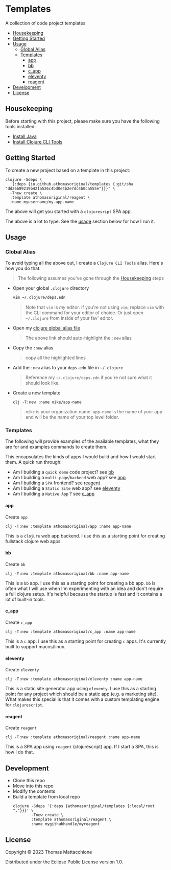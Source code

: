 # Templates

A collection of code project templates

- [Housekeeping]
- [Getting Started]
- [Usage]
  - [Global Alias]
  - [Templates]
    - [app]
    - [bb]
    - [c_app]
    - [eleventy]
    - [reagent]
- [Development]
- [License]

## Housekeeping

Before starting with this project, please make sure you have the following
tools installed:

- [Install Java]
- [Install Clojure CLI Tools]


## Getting Started

To create a new project based on a template in this project:

```command
clojure -Sdeps \
  '{:deps {io.github.athomasoriginal/templates {:git/sha "dd26b89219b421a526c4bd0e4b2e7dc4b0ca555e"}}}' \
  -Tnew create \
  :template athomasoriginal/reagent \
  :name myusername/my-app-name
```

The above will get you started with a `clojuresript` SPA app.

The above is a lot to type.  See the [usage] section below for how I run it.

## Usage

### Global Alias

To avoid typing all the above out, I create a `Clojure CLI Tools` alias. Here's
how you do that.

> The following assumes you've gone through the [Housekeeping] steps

- Open your global `.clojure` directory
  ```bash
  vim ~/.clojure/deps.edn
  ```
  > Note that `vim` is _my_ editor.  If you're not using `vim`, replace `vim`
  > with the CLI command for your editor of choice.  Or just open `~/.clojure`
  > from inside of your fav' editor.
- Open my [clojure global alias file]
  > The above link should auto-highlight the `:new` alias
- Copy the `:new` alias
  > copy all the highlighted lines
- Add the `:new` alias to your `deps.edn` file in `~/.clojure`
  > Reference my `~/.clojure/deps.edn` if you're not sure what it should look
  > like.
- Create a new template
  ```command
  clj -T:new :name nike/app-name
  ```
  > `nike` is your organization name.  `app-name` is the name of your app and
  > will be the name of your top level folder.

### Templates

The following will provide examples of the available templates, what they are
for and examples commands to create them.

This encapsulates the kinds of apps I would build and how I would start them.
A quick run through:

* Am I building a `quick demo` code project? see [bb]
* Am I building a `multi-page`/`backend` web app? see [app]
* Am I building a `SPA` frontend? see [reagent]
* Am I building a `Static Site` web app? see [eleventy]
* Am I building a `Native App` ? see [c_app]

#### app

Create `app`

```command
clj -T:new :template athomasoriginal/app :name app-name
```

This is a `clojure` web app backend.  I use this as a starting point for
creating fullstack clojure web apps.

#### bb

Create `bb`

```command
clj -T:new :template athomasoriginal/bb :name app-name
```

This is a `bb` app.  I use this as a starting point for creating a bb app.
`bb` is often what I will use when I'm experimenting with an idea and
don't require a full clojure setup. It's helpful because the startup is fast
and it contains a lot of built-in tools.

#### c_app

Create `c_app`

```command
clj -T:new :template athomasoriginal/c_app :name app-name
```

This is a `c` app.  I use this as a starting point for creating `c` apps. It's
currently built to support macos/linux.

#### eleventy

Create `eleventy`

```command
clj -T:new :template athomasoriginal/eleventy :name app-name
```

This is a static site generator app using `eleventy`.  I use this as a
starting point for any project which should be a static app (e.g. a marketing
site).  What makes this special is that it comes with a custom templating
engine for `clojurescript`.

#### reagent

Create `reagent`

```command
clj -T:new :template athomasoriginal/reagent :name app-name
```

This is a SPA app using `reagent` (clojurescript) app.  If I start a SPA, this
is how I do that.

## Development

- Clone this repo
- Move into this repo
- Modify the contents
- Build a template from local repo
  ```command
  clojure -Sdeps '{:deps {athomasoriginal/templates {:local/root "."}}}' \
          -Tnew create \
          :template athomasoriginal/reagent \
          :name mygithubhandle/myreagent
  ```

## License

Copyright © 2023 Thomas Mattacchione

Distributed under the Eclipse Public License version 1.0.


[Housekeeping]: #housekeeping
[Getting Started]: #getting-started
[Usage]: #usage
[Global Alias]: #global-alias
[Templates]: #templates
[app]: #app
[bb]: #bb
[c_app]: #c_app
[eleventy]: #eleventy
[reagent]: #reagent
[Development]: #development
[License]: #license

[deps-new]: https://github.com/seancorfield/deps-new
[Install Java]: https://www.youtube.com/watch?v=SljDPNwAFOc&t=16s
[Install Clojure CLI Tools]: https://www.youtube.com/watch?v=5_q5pLoz9b0
[clojure global alias file]: https://github.com/athomasoriginal/dotfiles/blob/master/.clojure/deps.edn#L40-L44
[nbb]: https://github.com/babashka/nbb
